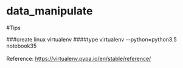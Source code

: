 # data_manipulate

#Tips 

###create linux virtualenv
####type
virtualenv --python=python3.5 notebook35
<br><br>
Reference: https://virtualenv.pypa.io/en/stable/reference/
